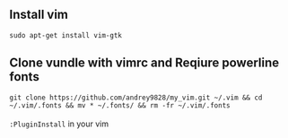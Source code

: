 ## Install vim
`sudo apt-get install vim-gtk`

## Clone vundle with vimrc and Reqiure powerline fonts
`git clone https://github.com/andrey9828/my_vim.git ~/.vim && cd ~/.vim/.fonts && mv * ~/.fonts/ && rm -fr ~/.vim/.fonts` </br>
</br>
`:PluginInstall` in your vim
